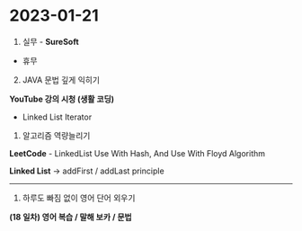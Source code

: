 # 2023-01-21
1. 실무 - **SureSoft**

- 휴무

 2.  JAVA 문법 깊게 익히기

 **YouTube 강의 시청 (생활 코딩)**

 - Linked List Iterator

1. 알고리즘 역량늘리기

**LeetCode** - LinkedList Use With Hash, And Use With Floyd Algorithm

**Linked List** → addFirst / addLast principle  
****

1.  하루도 빠짐 없이 영어 단어 외우기

 **(18 일차) 영어 복습 / 말해 보카 / 문법**
